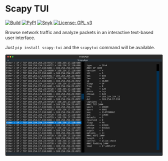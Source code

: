 # Scapy TUI

[![Build](https://github.com/antoniovazquezblanco/scapy-tui/actions/workflows/build.yml/badge.svg)](https://github.com/antoniovazquezblanco/scapy-tui/actions/workflows/build.yml)
[![PyPI](https://img.shields.io/pypi/v/scapy-tui)](https://pypi.org/project/scapy-tui/)
[![Snyk](https://snyk.io/advisor/python/scapy-tui/badge.svg)](https://snyk.io/advisor/python/scapy-tui)
[![License: GPL v3](https://img.shields.io/badge/License-GPLv3-blue.svg)](LICENSE.md)

Browse network traffic and analyze packets in an interactive text-based user interface.

Just `pip install scapy-tui` and the `scapytui` command will be available.

![Scapy TUI screenshot](https://raw.githubusercontent.com/antoniovazquezblanco/scapy-tui/refs/heads/main/screenshot.svg)
